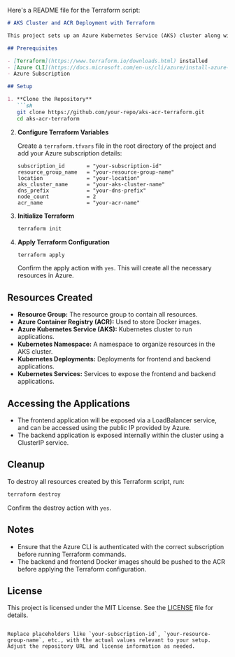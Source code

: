 Here's a README file for the Terraform script:

```markdown
# AKS Cluster and ACR Deployment with Terraform

This project sets up an Azure Kubernetes Service (AKS) cluster along with an Azure Container Registry (ACR) and deploys frontend and backend applications to the AKS cluster using Terraform.

## Prerequisites

- [Terraform](https://www.terraform.io/downloads.html) installed
- [Azure CLI](https://docs.microsoft.com/en-us/cli/azure/install-azure-cli) installed and configured
- Azure Subscription

## Setup

1. **Clone the Repository**
   ```sh
   git clone https://github.com/your-repo/aks-acr-terraform.git
   cd aks-acr-terraform
   ```

2. **Configure Terraform Variables**
   
   Create a `terraform.tfvars` file in the root directory of the project and add your Azure subscription details:
   ```hcl
   subscription_id       = "your-subscription-id"
   resource_group_name   = "your-resource-group-name"
   location              = "your-location"
   aks_cluster_name      = "your-aks-cluster-name"
   dns_prefix            = "your-dns-prefix"
   node_count            = 2
   acr_name              = "your-acr-name"
   ```

3. **Initialize Terraform**
   ```sh
   terraform init
   ```

4. **Apply Terraform Configuration**
   ```sh
   terraform apply
   ```

   Confirm the apply action with `yes`. This will create all the necessary resources in Azure.

## Resources Created

- **Resource Group:** The resource group to contain all resources.
- **Azure Container Registry (ACR):** Used to store Docker images.
- **Azure Kubernetes Service (AKS):** Kubernetes cluster to run applications.
- **Kubernetes Namespace:** A namespace to organize resources in the AKS cluster.
- **Kubernetes Deployments:** Deployments for frontend and backend applications.
- **Kubernetes Services:** Services to expose the frontend and backend applications.

## Accessing the Applications

- The frontend application will be exposed via a LoadBalancer service, and can be accessed using the public IP provided by Azure.
- The backend application is exposed internally within the cluster using a ClusterIP service.

## Cleanup

To destroy all resources created by this Terraform script, run:
```sh
terraform destroy
```

Confirm the destroy action with `yes`.

## Notes

- Ensure that the Azure CLI is authenticated with the correct subscription before running Terraform commands.
- The backend and frontend Docker images should be pushed to the ACR before applying the Terraform configuration.

## License

This project is licensed under the MIT License. See the [LICENSE](LICENSE) file for details.
```

Replace placeholders like `your-subscription-id`, `your-resource-group-name`, etc., with the actual values relevant to your setup. Adjust the repository URL and license information as needed.
